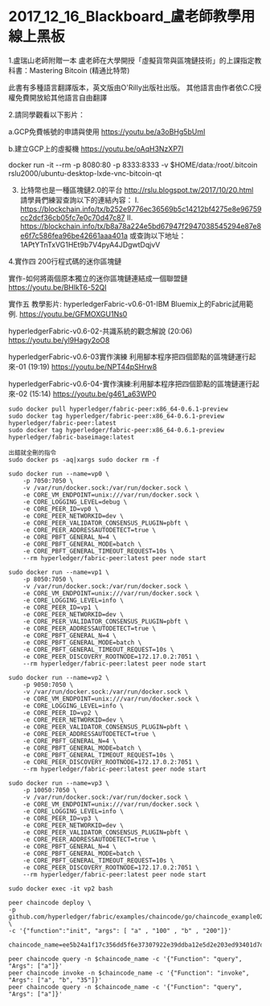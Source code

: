 # 2017_12_16_Blackboard_盧老師教學用線上黑板

1.盧瑞山老師附贈一本 盧老師在大學開授「虛擬貨幣與區塊鏈技術」的上課指定教科書：Mastering 
Bitcoin (精通比特幣)

此書有多種語言翻譯版本，英文版由O'Rilly出版社出版。 其他語言由作者依C.C授權免費開放給其他語言自由翻譯


2.請同學觀看以下影片：

 a.GCP免費帳號的申請與使用 https://youtu.be/a3oBHg5bUmI

 b.建立GCP上的虛擬機  https://youtu.be/oAqH3NzXP7I

docker run -it --rm -p 8080:80 -p 8333:8333 -v $HOME/data:/root/.bitcoin rslu2000/ubuntu-desktop-lxde-vnc-bitcoin-qt

3. 比特幣也是一種區塊鏈2.0的平台
    http://rslu.blogspot.tw/2017/10/20.html
請學員們練習查詢以下的連結內容：
I.  https://blockchain.info/tx/b252e9776ec36569b5c14212bf4275e8e96759cc2dcf36cb05fc7e0c70d47c87
II.
https://blockchain.info/tx/b8a78a224e5bd67947f2947038545294e87e8e6f7c586fea96be42661aaa401a
或查詢以下地址：1APtYTnTxVG1HEt9b7V4pyA4JDgwtDqjvV


4.實作四 200行程式碼的迷你區塊鏈 

實作-如何將兩個原本獨立的迷你區塊鏈連結成一個聯盟鏈   
https://youtu.be/BHlkT6-52QI 


實作五 教學影片:
hyperledgerFabric-v0.6-01-IBM Bluemix上的Fabric試用範例. https://youtu.be/GFMOXGU1Ns0

hyperledgerFabric-v0.6-02-共識系統的觀念解說 (20:06) https://youtu.be/yl9Hagy2oO8

hyperledgerFabric-v0.6-03實作演練 利用腳本程序把四個節點的區塊鏈運行起來-01 (19:19) 
https://youtu.be/NPT44pSHrw8

hyperledgerFabric-v0.6-04-實作演練:利用腳本程序把四個節點的區塊鏈運行起來-02 (15:14) 
https://youtu.be/g461_a63WP0


```
sudo docker pull hyperledger/fabric-peer:x86_64-0.6.1-preview
sudo docker tag hyperledger/fabric-peer:x86_64-0.6.1-preview hyperledger/fabric-peer:latest     
sudo docker tag hyperledger/fabric-peer:x86_64-0.6.1-preview hyperledger/fabric-baseimage:latest
```


```
出錯就全刪的指令
sudo docker ps -aq|xargs sudo docker rm -f
```

```
sudo docker run --name=vp0 \
    -p 7050:7050 \
    -v /var/run/docker.sock:/var/run/docker.sock \
    -e CORE_VM_ENDPOINT=unix:///var/run/docker.sock \
    -e CORE_LOGGING_LEVEL=debug \
    -e CORE_PEER_ID=vp0 \
    -e CORE_PEER_NETWORKID=dev \
    -e CORE_PEER_VALIDATOR_CONSENSUS_PLUGIN=pbft \
    -e CORE_PEER_ADDRESSAUTODETECT=true \
    -e CORE_PBFT_GENERAL_N=4 \
    -e CORE_PBFT_GENERAL_MODE=batch \
    -e CORE_PBFT_GENERAL_TIMEOUT_REQUEST=10s \
    --rm hyperledger/fabric-peer:latest peer node start

sudo docker run --name=vp1 \
    -p 8050:7050 \
    -v /var/run/docker.sock:/var/run/docker.sock \
    -e CORE_VM_ENDPOINT=unix:///var/run/docker.sock \
    -e CORE_LOGGING_LEVEL=info \
    -e CORE_PEER_ID=vp1 \
    -e CORE_PEER_NETWORKID=dev \
    -e CORE_PEER_VALIDATOR_CONSENSUS_PLUGIN=pbft \
    -e CORE_PEER_ADDRESSAUTODETECT=true \
    -e CORE_PBFT_GENERAL_N=4 \
    -e CORE_PBFT_GENERAL_MODE=batch \
    -e CORE_PBFT_GENERAL_TIMEOUT_REQUEST=10s \
    -e CORE_PEER_DISCOVERY_ROOTNODE=172.17.0.2:7051 \
    --rm hyperledger/fabric-peer:latest peer node start

sudo docker run --name=vp2 \
    -p 9050:7050 \
    -v /var/run/docker.sock:/var/run/docker.sock \
    -e CORE_VM_ENDPOINT=unix:///var/run/docker.sock \
    -e CORE_LOGGING_LEVEL=info \
    -e CORE_PEER_ID=vp2 \
    -e CORE_PEER_NETWORKID=dev \
    -e CORE_PEER_VALIDATOR_CONSENSUS_PLUGIN=pbft \
    -e CORE_PEER_ADDRESSAUTODETECT=true \
    -e CORE_PBFT_GENERAL_N=4 \
    -e CORE_PBFT_GENERAL_MODE=batch \
    -e CORE_PBFT_GENERAL_TIMEOUT_REQUEST=10s \
    -e CORE_PEER_DISCOVERY_ROOTNODE=172.17.0.2:7051 \
    --rm hyperledger/fabric-peer:latest peer node start

sudo docker run --name=vp3 \
    -p 10050:7050 \
    -v /var/run/docker.sock:/var/run/docker.sock \
    -e CORE_VM_ENDPOINT=unix:///var/run/docker.sock \
    -e CORE_LOGGING_LEVEL=info \
    -e CORE_PEER_ID=vp3 \
    -e CORE_PEER_NETWORKID=dev \
    -e CORE_PEER_VALIDATOR_CONSENSUS_PLUGIN=pbft \
    -e CORE_PEER_ADDRESSAUTODETECT=true \
    -e CORE_PBFT_GENERAL_N=4 \
    -e CORE_PBFT_GENERAL_MODE=batch \
    -e CORE_PBFT_GENERAL_TIMEOUT_REQUEST=10s \
    -e CORE_PEER_DISCOVERY_ROOTNODE=172.17.0.2:7051 \
    --rm hyperledger/fabric-peer:latest peer node start
```
```
sudo docker exec -it vp2 bash

peer chaincode deploy \
-p github.com/hyperledger/fabric/examples/chaincode/go/chaincode_example02 \
-c '{"function":"init", "args": [ "a" , "100" , "b" , "200"]}'

chaincode_name=ee5b24a1f17c356dd5f6e37307922e39ddba12e5d2e203ed93401d7d05eb0dd194fb9070549c5dc31eb63f4e654dbd5a1d86cbb30c48e3ab1812590cd0f78539

peer chaincode query -n $chaincode_name -c '{"Function": "query", "Args": ["a"]}'
peer chaincode invoke -n $chaincode_name -c '{"Function": "invoke", "Args": ["a", "b", "35"]}'
peer chaincode query -n $chaincode_name -c '{"Function": "query", "Args": ["a"]}'

```

